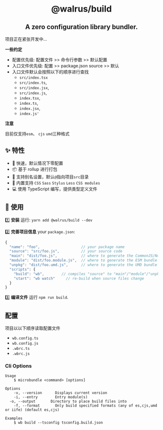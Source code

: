 <h1 align="center">
  @walrus/build
</h1>

<h2 align="center">
  A zero configuration library bundler.
</h2>

项目正在紧张开发中...

**一些约定**

- 配置优先级: 配置文件 >> 命令行参数 >> 默认配置
- 入口文件优先级: 配置 >> package.json source >> 默认
- 入口文件默认会按照以下的顺序进行查找
  - `src/index.tsx` 
  - `src/index.ts`,
  - `src/index.jsx`,
  - `src/index.js`,
  - `index.tsx`,
  - `index.ts`,
  - `index.jsx`,
  - `index.js'` 

**注意**

目前仅支持`esm`、 `cjs` `umd`三种格式

## ✨ 特性

* 🚀  快速，默认情况下零配置
* 📦  基于 rollup 进行打包
* 🐚  支持别名设置，默认`@`指向项目`src`目录
* 💅  内置支持 `CSS` `Sass` `Stylus` `Less` `CSS modules`
* 💻  使用 TypeScript 编写，提供类型定义文件

## 🔨 使用

1️⃣ **安装** 运行: `yarn add @walrus/build --dev`

2️⃣ **完善项目信息** your `package.json`:

```js
{
  "name": "foo",                   // your package name
  "source": "src/foo.js",          // your source code
  "main": "dist/foo.js",           // where to generate the CommonJS/Node bundle
  "module": "dist/foo.module.js",  // where to generate the ESM bundle
  "unpkg": "dist/foo.umd.js",      // where to generate the UMD bundle (also aliased as "umd:main")
  "scripts": {
    "build": "wb",        // compiles "source" to "main"/"module"/"unpkg"
    "start": "wb watch"     // re-build when source files change
  }
}
```

3️⃣ **编译文件** 运行 `npm run build`.

## 配置

项目以以下顺序读取配置文件

- `wb.config.ts`
- `wb.config.js`
- `.wbrc.ts`
- `.wbrc.js`

### Cli Options

```
Usage
	$ microbundle <command> [options]

Options
	-v, --version      Displays current version
	-i, --entry        Entry module(s)
  -o, --output       Directory to place build files into
	-f, --format       Only build specified formats (any of es,cjs,umd or iife) (default es,cjs)

Examples
	$ wb build --tsconfig tsconfig.build.json
```
